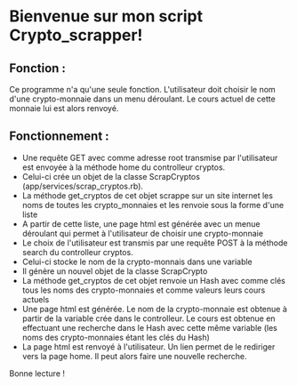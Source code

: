 # Bienvenue sur mon script Crypto_scrapper!

## Fonction :
Ce programme n'a qu'une seule fonction. L'utilisateur doit choisir le nom d'une crypto-monnaie dans un menu déroulant. Le cours actuel de cette monnaie lui est alors renvoyé.

## Fonctionnement :
* Une requête GET avec comme adresse root transmise par l'utilisateur est envoyée à la méthode home du controlleur cryptos.
* Celui-ci crée un objet de la classe ScrapCryptos (app/services/scrap_cryptos.rb).
* La méthode get_cryptos de cet objet scrappe sur un site internet les noms de toutes les crypto_monnaies et les renvoie sous la forme d'une liste
* A partir de cette liste, une page html est générée avec un menue déroulant qui permet à l'utilisateur de choisir une crypto-monnaie
* Le choix de l'utilisateur est transmis par une requête POST à la méthode search du controlleur cryptos.
* Celui-ci stocke le nom de la crypto-monnais dans une variable
* Il génère un nouvel objet de la classe ScrapCrypto
* La méthode get_cryptos de cet objet renvoie un Hash avec comme clés tous les noms des crypto-monnaies et comme valeurs leurs cours actuels
* Une page html est générée. Le nom de la crypto-monnaie est obtenue à partir de la variable crée dans le controlleur. Le cours est obtenue en effectuant une recherche dans le Hash avec cette même variable (les noms des crypto-monnaies étant les clés du Hash)
* La page html est renvoyé à l'utilisateur. Un lien permet de le rediriger vers la page home. Il peut alors faire une nouvelle recherche.

Bonne lecture !

